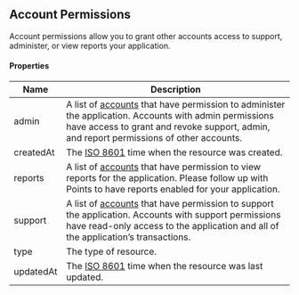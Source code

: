 ## Account Permissions

Account permissions allow you to grant other accounts access to support, administer, or view reports your application.

#### Properties

<table>
    <thead>
        <tr>
            <th>Name</th>
            <th>Description</th>
        </tr>
    </thead>
    <tbody>
        <tr>
            <td>admin</td>
            <td>A list of <a href="#accounts">accounts</a> that have permission to administer the application. Accounts with admin permissions have access to grant and revoke support, admin, and report permissions of other accounts.
        </tr>
        <tr>
            <td>createdAt</td>
            <td>The <a href="http://en.wikipedia.org/wiki/ISO_8601">ISO 8601</a> time when the resource was created.</td>
        </tr>
        <tr>
            <td>reports</td>
            <td>A list of <a href="#accounts">accounts</a> that have permission to view reports for the application. Please follow up with Points to have reports enabled for your application.
        </tr>
        <tr>
            <td>support</td>
            <td>A list of <a href="#accounts">accounts</a> that have permission to support the application. Accounts with support permissions have read-only access to the application and all of the application’s transactions.</td>
        </tr>
        <tr>
            <td>type</td>
            <td>The type of resource.</td>
        </tr>
        <tr>
            <td>updatedAt</td>
            <td>The <a href="http://en.wikipedia.org/wiki/ISO_8601">ISO 8601</a> time when the resource was last updated.</td>
        </tr>
    </tbody>
</table>














